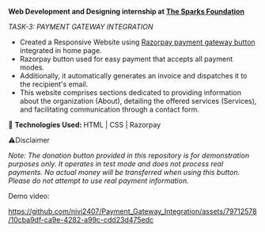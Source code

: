 **Web Development and Designing internship at <a href="https://internship.thesparksfoundation.info/index.html">The Sparks Foundation</a>**

*TASK-3: PAYMENT GATEWAY INTEGRATION*

- Created a Responsive Website using <a href="https://razorpay.com/payment-buttons/" target="_blank">Razorpay payment gateway button</a> integrated in home page.
- Razorpay button used for easy payment that accepts all payment modes.
- Additionally, it automatically generates an invoice and dispatches it to the recipient's email.
- This website comprises sections dedicated to providing information about the organization (About), detailing the offered services (Services), and facilitating communication through a contact form.
  
🚀 **Technologies Used:**
HTML | CSS | Razorpay

⚠️Disclaimer

*Note: The donation button provided in this repository is for demonstration purposes only. It operates in test mode and does not process real payments. No actual money will be transferred when using this button. Please do not attempt to use real payment information.*

Demo video:

https://github.com/nivi2407/Payment_Gateway_Integration/assets/79712578/10cba9df-ca9e-4282-a99c-cdd23d475edc



